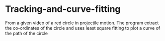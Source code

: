 # Tracking-and-curve-fitting
From a given video of a red circle in projectile motion. The program extract the co-ordinates of the circle and uses least square fitting to plot a curve of the path of the circle
